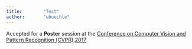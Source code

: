 ```yaml
---
title:        "Test"
author:       "ubuechle"
---
```

Accepted for a <b>Poster</b> session at the <a href="http://cvpr2017.thecvf.com/">
Conference on Computer Vision and Pattern Recognition (CVPR),2017</a>
